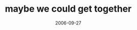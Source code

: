 ---
layout: base.njk
title : 'maybe we could get together' 
view_title : 'maybe we could get together' 
year : '2006' 
date : '2006-09-27' 
img_file : '/drawing/maybewecouldgettogether-2.png' 
html_file : 'maybewecouldgettogether-2' 
next_html : 'icantmakeyoudoanything.html' 
year_order : '262' 
permalink : "title/{{html_file}}.html"
---